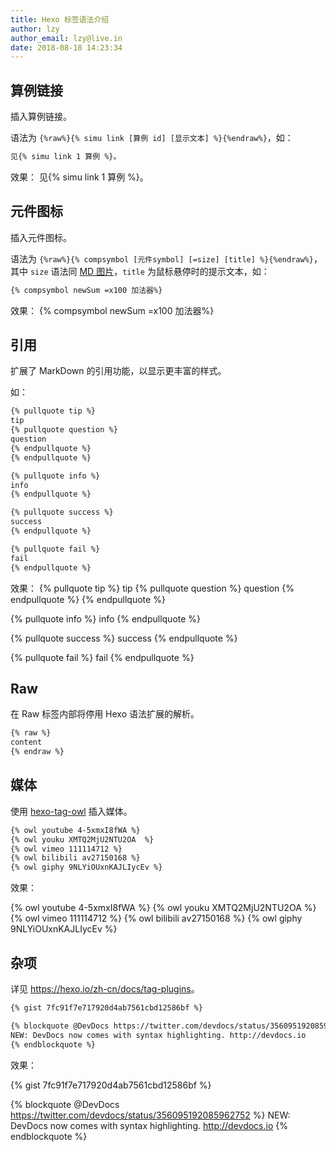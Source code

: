 ```yaml
---
title: Hexo 标签语法介绍
author: lzy
author_email: lzy@live.in
date: 2018-08-18 14:23:34
---
```


## 算例链接

插入算例链接。

语法为 `{%raw%}{% simu link [算例 id] [显示文本] %}{%endraw%}`，如：

```md compsymbol
见{% simu link 1 算例 %}。
```

效果：
见{% simu link 1 算例 %}。

## 元件图标

插入元件图标。

语法为 `{%raw%}{% compsymbol [元件symbol] [=size] [title] %}{%endraw%}`，其中 `size` 语法同 [MD 图片](markdown-intro.html#图片)，`title` 为鼠标悬停时的提示文本，如：

```md compsymbol
{% compsymbol newSum =x100 加法器%}
```

效果：
{% compsymbol newSum =x100 加法器%}

## 引用

扩展了 MarkDown 的引用功能，以显示更丰富的样式。

如：

```md pullquote
{% pullquote tip %}
tip
{% pullquote question %}
question
{% endpullquote %}
{% endpullquote %}

{% pullquote info %}
info
{% endpullquote %}

{% pullquote success %}
success
{% endpullquote %}

{% pullquote fail %}
fail
{% endpullquote %}
```

效果：
{% pullquote tip %}
tip
{% pullquote question %}
question
{% endpullquote %}
{% endpullquote %}

{% pullquote info %}
info
{% endpullquote %}

{% pullquote success %}
success
{% endpullquote %}

{% pullquote fail %}
fail
{% endpullquote %}

## Raw

在 Raw 标签内部将停用 Hexo 语法扩展的解析。

```md raw
{% raw %}
content
{% endraw %}
```

## 媒体

使用 [hexo-tag-owl](https://github.com/m80126colin/hexo-tag-owl) 插入媒体。

```md hexo owl media
{% owl youtube 4-5xmxI8fWA %}
{% owl youku XMTQ2MjU2NTU2OA  %}
{% owl vimeo 111114712 %}
{% owl bilibili av27150168 %}
{% owl giphy 9NLYiOUxnKAJLIycEv %}
```

效果：

{% owl youtube 4-5xmxI8fWA %}
{% owl youku XMTQ2MjU2NTU2OA  %}
{% owl vimeo 111114712 %}
{% owl bilibili av27150168 %}
{% owl giphy 9NLYiOUxnKAJLIycEv %}

## 杂项

详见 <https://hexo.io/zh-cn/docs/tag-plugins>。

```md hexo extensions
{% gist 7fc91f7e717920d4ab7561cbd12586bf %}

{% blockquote @DevDocs https://twitter.com/devdocs/status/356095192085962752 %}
NEW: DevDocs now comes with syntax highlighting. http://devdocs.io
{% endblockquote %}
```

效果：

{% gist 7fc91f7e717920d4ab7561cbd12586bf %}

{% blockquote @DevDocs https://twitter.com/devdocs/status/356095192085962752 %}
NEW: DevDocs now comes with syntax highlighting. http://devdocs.io
{% endblockquote %}
